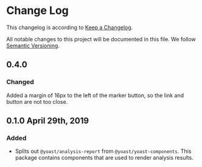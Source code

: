 # Change Log

This changelog is according to [Keep a Changelog](http://keepachangelog.com).

All notable changes to this project will be documented in this file.
We follow [Semantic Versioning](http://semver.org/).


## 0.4.0
### Changed
Added a margin of 16px to the left of the marker button, so the link and button are not too close.

## 0.1.0 April 29th, 2019
### Added
* Splits out `@yoast/analysis-report` from `@yoast/yoast-components`. This package contains components that are used to render analysis results.
